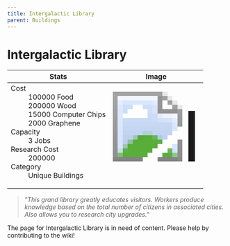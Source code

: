 ```yaml
---
title: Intergalactic Library
parent: Buildings
---
```

# Intergalactic Library

[//]: # (Pre-generated content)
<table><thead><tr><th>Stats</th><th>Image</th></tr></thead><tbody><tr><td><dl><dt>Cost</dt><dd>100000 Food<br>200000 Wood<br>15000 Computer Chips<br>2000 Graphene</dd><dt>Capacity</dt><dd>3 Jobs</dd><dt>Research Cost</dt><dd>200000</dd><dt>Category</dt><dd>Unique Buildings</dd></dl></td><td><style>.building-image {width: 200px;height: 200px;overflow: hidden;position: relative;}.building-image img {image-rendering: pixelated;object-fit: none;transform: scale(10);transform-origin: left top;position: absolute;left: 0;top: 0;}</style><div class="building-image"><img style="object-position: -46px -946px;" src="https://tfe2-wiki.github.io/assets/sprites.png" alt="Intergalactic Library Back"><img style="object-position: -24px -946px;" src="https://tfe2-wiki.github.io/assets/sprites.png" alt="Intergalactic Library"></div></td></tr></tbody></table><blockquote><i>"This grand library greatly educates visitors. Workers produce knowledge based on the total number of citizens in associated cities. Also allows you to research city upgrades."</i></blockquote>

The page for Intergalactic Library is in need of content. Please help by contributing to the wiki!
